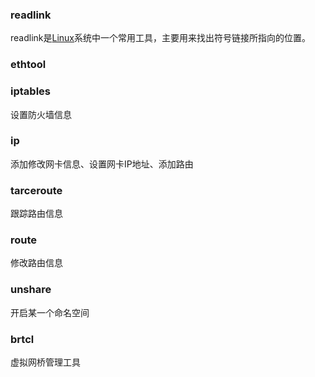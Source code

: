 ### readlink

 readlink是[Linux](http://lib.csdn.net/base/linux)系统中一个常用工具，主要用来找出符号链接所指向的位置。 

###  ethtool  



### iptables

设置防火墙信息



### ip

添加修改网卡信息、设置网卡IP地址、添加路由

### tarceroute

跟踪路由信息



### route

修改路由信息



### unshare

开启某一个命名空间



### brtcl

虚拟网桥管理工具